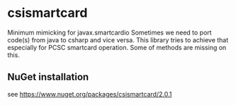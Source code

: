 # csismartcard
Minimum mimicking for javax.smartcardio
Sometimes we need to port code(s) from java to csharp and vice versa. This library tries to achieve that especially for PCSC smartcard operation. Some of methods are missing on this.

##  NuGet installation
see https://www.nuget.org/packages/csismartcard/2.0.1
